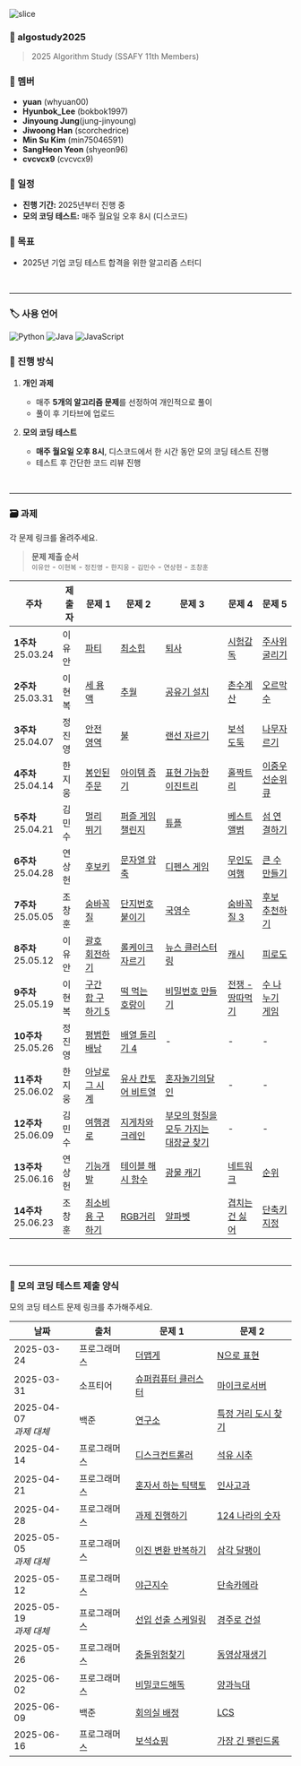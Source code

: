 ![slice](https://capsule-render.vercel.app/api?type=slice&color=gradient&customColorList=20&height=248&text=Hi%20there👋&fontAlign=70&rotate=16&fontAlignY=25&desc=algorithm%20study%20github&descAlign=66&&descAlignY=42)

### 📌 algostudy2025

> 2025 Algorithm Study (SSAFY 11th Members)

### 👥 멤버

- **yuan** (whyuan00)
- **Hyunbok_Lee** (bokbok1997)
- **Jinyoung Jung**(jung-jinyoung)
- **Jiwoong Han** (scorchedrice)
- **Min Su Kim** (min75046591)
- **SangHeon Yeon** (shyeon96)
- **cvcvcx9** (cvcvcx9)

### 📅 일정

- **진행 기간:** 2025년부터 진행 중
- **모의 코딩 테스트:** 매주 월요일 오후 8시 (디스코드)

### 🎯 목표

- 2025년 기업 코딩 테스트 합격을 위한 알고리즘 스터디

<br>
<hr>

### 🏷️ 사용 언어

![Python](https://img.shields.io/badge/Python-3776AB?style=for-the-badge&logo=python&logoColor=white)
![Java](https://img.shields.io/badge/Java-007396?style=for-the-badge&logo=openjdk&logoColor=white)
![JavaScript](https://img.shields.io/badge/JavaScript-F7DF1E?style=for-the-badge&logo=javascript&logoColor=black)

### 📌 진행 방식

1. **개인 과제**

   - 매주 **5개의 알고리즘 문제**를 선정하여 개인적으로 풀이
   - 풀이 후 기타브에 업로드

2. **모의 코딩 테스트**
   - **매주 월요일 오후 8시**, 디스코드에서 한 시간 동안 모의 코딩 테스트 진행
   - 테스트 후 간단한 코드 리뷰 진행

<br>

---

### 🗃️ 과제

각 문제 링크를 올려주세요.
> **문제 제출 순서**  
> `이유안` - `이현복` - `정진영` - `한지웅` - `김민수` - `연상헌` - `조창훈`

| 주차                    | 제출자 | 문제 1                                         | 문제 2                                                                          | 문제 3                                                                            | 문제 4                                                                       | 문제 5                                                                       |
|-----------------------|-----|----------------------------------------------|-------------------------------------------------------------------------------|---------------------------------------------------------------------------------|----------------------------------------------------------------------------|----------------------------------------------------------------------------|
| **1주차** <br> 25.03.24 | 이유안 | [파티](https://www.acmicpc.net/problem/1238)   | [최소힙](https://www.acmicpc.net/problem/1927)                                   | [퇴사](https://www.acmicpc.net/problem/14501)                                     | [시험감독](https://www.acmicpc.net/problem/13458)                              | [주사위굴리기](https://www.acmicpc.net/problem/14499)                            |
| **2주차** <br> 25.03.31 | 이현복 | [세 용액](https://www.acmicpc.net/problem/2473) | [추월](https://www.acmicpc.net/problem/2002)                                    | [공유기 설치](https://www.acmicpc.net/problem/2110)                                  | [촌수계산](https://www.acmicpc.net/problem/2644)                               | [오르막 수](https://www.acmicpc.net/problem/11057)                             |
| **3주차** <br> 25.04.07 | 정진영 | [안전 영역](https://www.acmicpc.net/problem/2468) | [불](https://www.acmicpc.net/problem/5427)                                     | [랜선 자르기](https://www.acmicpc.net/problem/1654)                                  | [보석 도둑](https://www.acmicpc.net/problem/1202)                              | [나무자르기](https://www.acmicpc.net/problem/2805)                              |
| **4주차** <br> 25.04.14 | 한지웅 | [봉인된 주문](https://school.programmers.co.kr/learn/courses/30/lessons/389481) | [아이템 줍기](https://school.programmers.co.kr/learn/courses/30/lessons/87694)     | [표현 가능한 이진트리](https://school.programmers.co.kr/learn/courses/30/lessons/150367) | [홀짝트리](https://school.programmers.co.kr/learn/courses/30/lessons/388354)   | [이중우선순위큐](https://school.programmers.co.kr/learn/courses/30/lessons/42628) |
| **5주차** <br> 25.04.21 | 김민수 | [멀리 뛰기](https://school.programmers.co.kr/learn/courses/30/lessons/12914) | [퍼즐 게임 챌린지](https://school.programmers.co.kr/learn/courses/30/lessons/340212) | [튜플](https://school.programmers.co.kr/learn/courses/30/lessons/64065)           | [베스트앨범](https://school.programmers.co.kr/learn/courses/30/lessons/42579)   | [섬 연결하기](https://school.programmers.co.kr/learn/courses/30/lessons/42861)  |
| **6주차** <br> 25.04.28 | 연상헌 | [후보키](https://school.programmers.co.kr/learn/courses/30/lessons/42890) | [문자열 압축](https://school.programmers.co.kr/learn/courses/30/lessons/60057)     | [디펜스 게임](https://school.programmers.co.kr/learn/courses/30/lessons/142085)      | [무인도 여행](https://school.programmers.co.kr/learn/courses/30/lessons/154540) | [큰 수 만들기](https://school.programmers.co.kr/learn/courses/30/lessons/42883) |
| **7주차** <br> 25.05.05 | 조창훈 | [숨바꼭질](https://www.acmicpc.net/problem/1697) | [단지번호붙이기](https://www.acmicpc.net/problem/2667)                               | [국영수](https://www.acmicpc.net/problem/10825)                                    | [숨바꼭질 3](https://www.acmicpc.net/problem/13549)                            | [후보 추천하기](https://www.acmicpc.net/problem/1713)                            |
| **8주차** <br> 25.05.12 | 이유안 | [괄호 회전하기](https://school.programmers.co.kr/learn/courses/30/lessons/76502) | [롤케이크 자르기](https://school.programmers.co.kr/learn/courses/30/lessons/132265)  | [뉴스 클러스터링](https://school.programmers.co.kr/learn/courses/30/lessons/17677)     | [캐시](https://school.programmers.co.kr/learn/courses/30/lessons/17680)      | [피로도](https://school.programmers.co.kr/learn/courses/30/lessons/87946)     |
| **9주차** <br> 25.05.19 | 이현복 | [구간 합 구하기 5](https://www.acmicpc.net/problem/11660) | [떡 먹는 호랑이](https://www.acmicpc.net/problem/2502)| [비밀번호 만들기](https://www.acmicpc.net/problem/17218)| [전쟁 - 땅따먹기](https://www.acmicpc.net/problem/1270)| [수 나누기 게임](https://www.acmicpc.net/problem/27172)|
| **10주차** <br> 25.05.26 | 정진영 | [평범한 배낭](https://www.acmicpc.net/problem/12865) | [배열 돌리기 4](https://www.acmicpc.net/problem/17406)| - | - | - |
| **11주차** <br> 25.06.02 | 한지웅 | [아날로그 시계](https://school.programmers.co.kr/learn/courses/30/lessons/250135) | [유사 칸토어 비트열](https://school.programmers.co.kr/learn/courses/30/lessons/148652)| [혼자놀기의달인](https://school.programmers.co.kr/learn/courses/30/lessons/131130) | - | - |
| **12주차** <br> 25.06.09 | 김민수 | [여행경로](https://school.programmers.co.kr/learn/courses/30/lessons/43164) | [지게차와 크레인](https://school.programmers.co.kr/learn/courses/30/lessons/388353)| [부모의 형질을 모두 가지는 대장균 찾기](https://school.programmers.co.kr/learn/courses/30/lessons/301647) | - | - |
| **13주차** <br> 25.06.16 | 연상헌 | [기능개발](https://school.programmers.co.kr/learn/courses/30/lessons/42586) | [테이블 해시 함수](https://school.programmers.co.kr/learn/courses/30/lessons/147354)| [광물 캐기](https://school.programmers.co.kr/learn/courses/30/lessons/172927) | [네트워크](https://school.programmers.co.kr/learn/courses/30/lessons/43162) | [순위](https://school.programmers.co.kr/learn/courses/30/lessons/49191) |
| **14주차** <br> 25.06.23 | 조창훈 | [최소비용 구하기](https://www.acmicpc.net/problem/1916) | [RGB거리](https://www.acmicpc.net/problem/1149)| [알파벳](https://www.acmicpc.net/problem/1987) | [겹치는 건 싫어](https://www.acmicpc.net/problem/20922) | [단축키 지정](https://www.acmicpc.net/problem/1283) |



<br>

---

### 📝 모의 코딩 테스트 제출 양식

모의 코딩 테스트 문제 링크를 추가해주세요.

| 날짜                      | 출처     | 문제 1    | 문제 2                                                                                       |
|-------------------------|--------| --------- |--------------------------------------------------------------------------------------------|
| 2025-03-24              | 프로그래머스 | [더맵게](https://school.programmers.co.kr/learn/courses/30/lessons/42626) | [N으로 표현](https://school.programmers.co.kr/learn/courses/30/lessons/42895)                  |
| 2025-03-31              | 소프티어   | [슈퍼컴퓨터 클러스터](https://softeer.ai/practice/6252) | [마이크로서버](https://softeer.ai/practice/6264)                                                 |
| 2025-04-07 <br> *과제 대체* | 백준  | [연구소](https://www.acmicpc.net/problem/14502) | [특정 거리 도시 찾기](https://www.acmicpc.net/problem/18352)                                       |
| 2025-04-14              | 프로그래머스  | [디스크컨트롤러](https://school.programmers.co.kr/learn/courses/30/lessons/42627) | [석유 시추](https://school.programmers.co.kr/learn/courses/30/lessons/250136)                  |
| 2025-04-21              | 프로그래머스  | [혼자서 하는 틱택토](https://school.programmers.co.kr/learn/courses/30/lessons/160585) | [인사고과](https://school.programmers.co.kr/learn/courses/30/lessons/152995)                   |
| 2025-04-28              | 프로그래머스  | [과제 진행하기](https://school.programmers.co.kr/learn/courses/30/lessons/176962) | [124 나라의 숫자](https://school.programmers.co.kr/learn/courses/30/lessons/12899)              |
| 2025-05-05 <br> *과제 대체* | 프로그래머스  | [이진 변환 반복하기](https://school.programmers.co.kr/learn/courses/30/lessons/70129) | [삼각 달팽이](https://school.programmers.co.kr/learn/courses/30/lessons/68645)                  |
| 2025-05-12              | 프로그래머스  | [야근지수](https://school.programmers.co.kr/learn/courses/30/lessons/12927) | [단속카메라](https://school.programmers.co.kr/learn/courses/30/lessons/42884)                   |
| 2025-05-19 <br> *과제 대체* | 프로그래머스  | [선입 선출 스케일링](https://school.programmers.co.kr/learn/courses/30/lessons/12920)| [경주로 건설](https://school.programmers.co.kr/learn/courses/30/lessons/67259?language=python3) |
| 2025-05-26              | 프로그래머스  | [충돌위험찾기](https://school.programmers.co.kr/learn/courses/30/lessons/340211) | [동영상재생기](https://school.programmers.co.kr/learn/courses/30/lessons/340213)                   |
| 2025-06-02              | 프로그래머스  | [비밀코드해독](https://school.programmers.co.kr/learn/courses/30/lessons/388352) | [양과늑대](https://school.programmers.co.kr/learn/courses/30/lessons/92343)                   |
| 2025-06-09              | 백준  | [회의실 배정](https://www.acmicpc.net/problem/1931) | [LCS](https://www.acmicpc.net/problem/9251)                   |
| 2025-06-16              | 프로그래머스  | [보석쇼핑](https://school.programmers.co.kr/learn/courses/30/lessons/67258) | [가장 긴 팰린드롬](https://school.programmers.co.kr/learn/courses/30/lessons/12904)                   |
<br>
